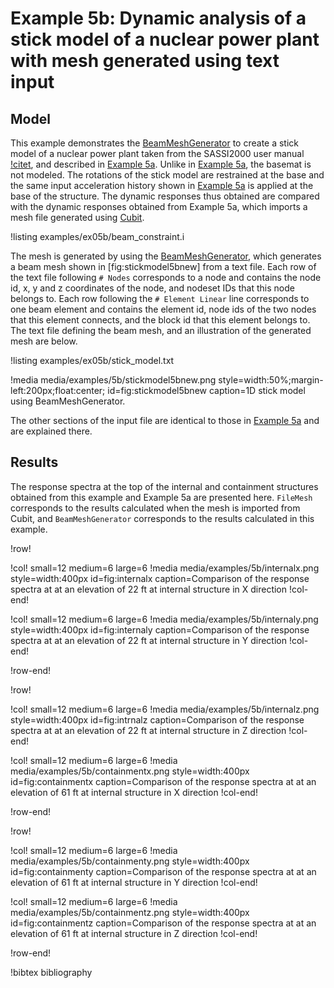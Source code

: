 # Example 5b: Dynamic analysis of a stick model of a nuclear power plant with mesh generated using text input

## Model

This example demonstrates the [BeamMeshGenerator](source/index.md) to create a stick model of a nuclear power plant taken from the SASSI2000 user manual [!citet](sassiuser2006), and described in [Example 5a](examples/example5a). Unlike in [Example 5a](examples/example5a), the basemat is not modeled. The rotations of the stick model are restrained at the base and the same input acceleration history shown in [Example 5a](examples/example5a) is applied at the base of the structure. The dynamic responses thus obtained are compared with the dynamic responses obtained from Example 5a, which imports a mesh file generated using [Cubit](https://cubit.sandia.gov/).

!listing examples/ex05b/beam_constraint.i

The mesh is generated by using the [BeamMeshGenerator](source/index.md), which generates a beam mesh shown in [fig:stickmodel5bnew] from a text file. Each row of the text file following `# Nodes` corresponds to a node and contains the node id, x, y and z coordinates of the node, and nodeset IDs that this node belongs to. Each row following the `# Element Linear` line corresponds to one beam element and contains the element id, node ids of the two nodes that this element connects, and the block id that this element belongs to. The text file defining the beam mesh, and an illustration of the generated mesh are below.

!listing examples/ex05b/stick_model.txt

!media media/examples/5b/stickmodel5bnew.png
       style=width:50%;margin-left:200px;float:center;
       id=fig:stickmodel5bnew
       caption=1D stick model using BeamMeshGenerator.

The other sections of the input file are identical to those in [Example 5a](examples/example5a) and are explained there.

## Results

The response spectra at the top of the internal and containment structures obtained from this example and Example 5a are presented here. `FileMesh` corresponds to the results calculated when the mesh is imported from Cubit, and `BeamMeshGenerator` corresponds to the results calculated in this example.

!row!

!col! small=12 medium=6 large=6
!media media/examples/5b/internalx.png
       style=width:400px id=fig:internalx
       caption=Comparison of the response spectra at at an elevation of 22 ft at internal structure in X direction
!col-end!

!col! small=12 medium=6 large=6
!media media/examples/5b/internaly.png
       style=width:400px id=fig:internaly
       caption=Comparison of the response spectra at at an elevation of 22 ft at internal structure in Y direction
!col-end!

!row-end!

!row!

!col! small=12 medium=6 large=6
!media media/examples/5b/internalz.png
       style=width:400px id=fig:intrnalz
       caption=Comparison of the response spectra at at an elevation of 22 ft at internal structure in Z direction
!col-end!

!col! small=12 medium=6 large=6
!media media/examples/5b/containmentx.png
       style=width:400px id=fig:containmentx
       caption=Comparison of the response spectra at at an elevation of 61 ft at internal structure in X direction
!col-end!

!row-end!

!row!

!col! small=12 medium=6 large=6
!media media/examples/5b/containmenty.png
       style=width:400px id=fig:containmenty
       caption=Comparison of the response spectra at at an elevation of 61 ft at internal structure in Y direction
!col-end!

!col! small=12 medium=6 large=6
!media media/examples/5b/containmentz.png
       style=width:400px id=fig:containmentz
       caption=Comparison of the response spectra at at an elevation of 61 ft at internal structure in Z direction
!col-end!

!row-end!

!bibtex bibliography
